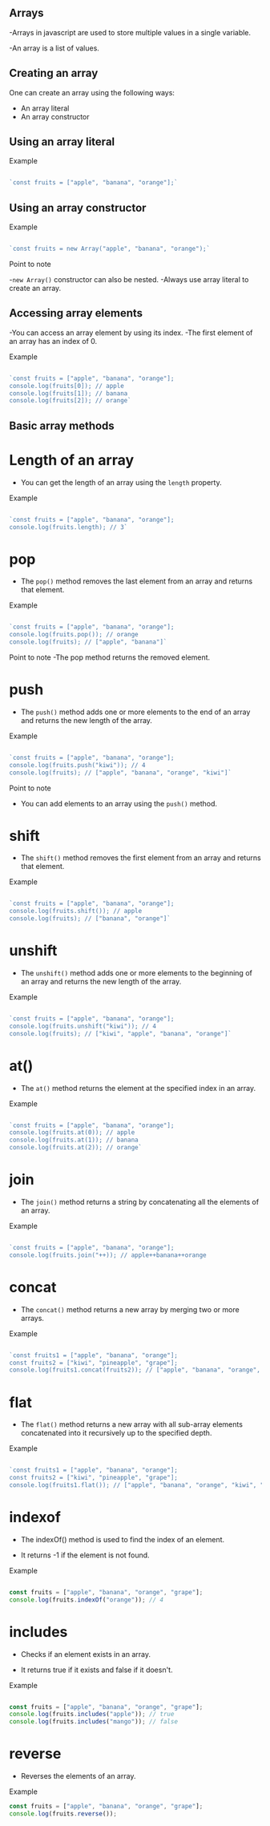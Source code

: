 ## Arrays

-Arrays in javascript are used to store multiple values in a single variable.

-An array is a list of values.
## Creating an array

One can create an array using the following ways:

- An array literal
- An array constructor

##  Using an array literal

Example
```javascript

`const fruits = ["apple", "banana", "orange"];`
```

## Using an array constructor

Example

```javascript

`const fruits = new Array("apple", "banana", "orange");`
```
Point to note 

-`new Array()` constructor can also be nested.
-Always use array literal to create an array.

## Accessing array elements
-You can access an array element by using its index.
-The first element of an array has an index of 0.

Example

```javascript

`const fruits = ["apple", "banana", "orange"];
console.log(fruits[0]); // apple
console.log(fruits[1]); // banana
console.log(fruits[2]); // orange`
```

## Basic array methods
<h1>Length of an array</h1>

- You can get the length of an array using the `length` property.

Example

```javascript

`const fruits = ["apple", "banana", "orange"];
console.log(fruits.length); // 3`
``` 
<h1>pop</h1>

- The `pop()` method removes the last element from an array and returns that element.

Example

```javascript

`const fruits = ["apple", "banana", "orange"];
console.log(fruits.pop()); // orange
console.log(fruits); // ["apple", "banana"]`
```
Point to note
-The pop method returns the removed element.

<h1>push</h1>

- The `push()` method adds one or more elements to the end of an array and returns the new length of the array.

Example

```javascript

`const fruits = ["apple", "banana", "orange"];
console.log(fruits.push("kiwi")); // 4
console.log(fruits); // ["apple", "banana", "orange", "kiwi"]`
```
Point to note
- You can add elements to an array using the `push()` method.

<h1>shift</h1>

- The `shift()` method removes the first element from an array and returns that element.

Example

```javascript

`const fruits = ["apple", "banana", "orange"];
console.log(fruits.shift()); // apple
console.log(fruits); // ["banana", "orange"]`
```

<h1>unshift</h1>

- The `unshift()` method adds one or more elements to the beginning of an array and returns the new length of the array.

Example

```javascript

`const fruits = ["apple", "banana", "orange"];
console.log(fruits.unshift("kiwi")); // 4
console.log(fruits); // ["kiwi", "apple", "banana", "orange"]`
``` 

<h1>at()</h1>

- The `at()` method returns the element at the specified index in an array.

Example

```javascript

`const fruits = ["apple", "banana", "orange"];
console.log(fruits.at(0)); // apple
console.log(fruits.at(1)); // banana
console.log(fruits.at(2)); // orange`
```

<h1>join</h1>

- The `join()` method returns a string by concatenating all the elements of an array.

Example

```javascript

`const fruits = ["apple", "banana", "orange"];
console.log(fruits.join("++)); // apple++banana++orange
```

<h1>concat</h1>

- The `concat()` method returns a new array by merging two or more arrays.

Example

```javascript

`const fruits1 = ["apple", "banana", "orange"];
const fruits2 = ["kiwi", "pineapple", "grape"];
console.log(fruits1.concat(fruits2)); // ["apple", "banana", "orange", "kiwi", "pineapple", "grape"]`
```

<h1>flat</h1>

- The `flat()` method returns a new array with all sub-array elements concatenated into it recursively up to the specified depth.

Example

```javascript

`const fruits1 = ["apple", "banana", "orange"];
const fruits2 = ["kiwi", "pineapple", "grape"];
console.log(fruits1.flat()); // ["apple", "banana", "orange", "kiwi", "pineapple", "grape"]
```

<h1>indexof</h1>

- The indexOf() method is used to find the index of an element.

- It returns -1 if the element is not found.

Example

```javascript

const fruits = ["apple", "banana", "orange", "grape"];
console.log(fruits.indexOf("orange")); // 4
```

<h1>includes</h1>

- Checks if an element exists in an array.

- It returns true if it exists and false if it doesn't.

Example

```javascript

const fruits = ["apple", "banana", "orange", "grape"];
console.log(fruits.includes("apple")); // true
console.log(fruits.includes("mango")); // false
```

<h1>reverse</h1>

- Reverses the elements of an array.

Example

```javascript
const fruits = ["apple", "banana", "orange", "grape"];
console.log(fruits.reverse());
```




